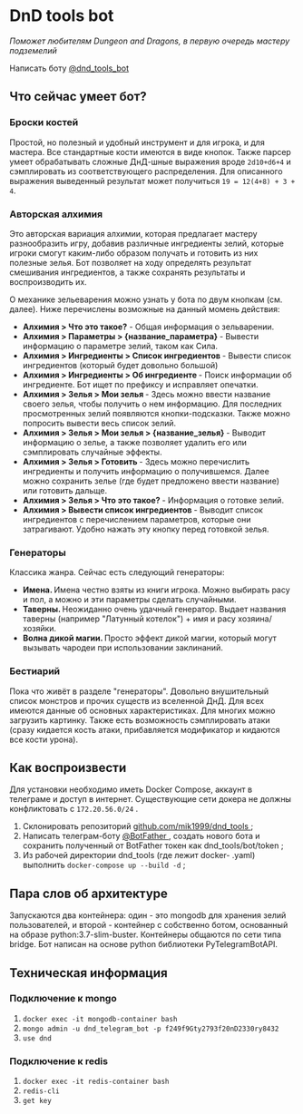 <h1>DnD tools bot</h1>

<em>Поможет любителям Dungeon and Dragons, в первую очередь мастеру подземелий</em>

Написать боту <a href="https://t.me/dnd_tools_bot"> @dnd_tools_bot </a>

<h2> Что сейчас умеет бот? </h2>

<h3>Броски костей</h3>

Простой, но полезный и удобный инструмент и для игрока, и для мастера. Все стандартные кости имеются в виде кнопок. Также парсер умеет обрабатывать сложные ДнД-шные выражения вроде <code>2d10+d6+4</code> и сэмплировать из соответствующего распределения. Для описанного выражения выведенный результат может получиться <code>19 = 12(4+8) + 3 + 4</code>. 

<h3>Авторская алхимия</h3>

Это авторская вариация алхимии, которая предлагает мастеру разнообразить игру, добавив различные ингредиенты зелий, которые игроки смогут каким-либо образом получать и готовить из них полезные зелья. Бот позволяет на ходу определять результат смешивания ингредиентов, а также сохранять результаты и воспроизводить их.

О механике зельеварения можно узнать у бота по двум кнопкам (см. далее). Ниже перечислены возможные на данный момень действия:

<ul>
    <li> <strong> Алхимия > Что это такое?</strong> - Общая информация о зельварении. </li>
    <li> <strong> Алхимия > Параметры > {название_параметра} </strong> - Вывести информацию о параметре зелий, таком как Сила. </li>
    <li> <strong> Алхимия > Ингредиенты > Список ингредиентов </strong> - Вывести список ингредиентов (который будет довольно большой) </li>
    <li> <strong> Алхимия > Ингредиенты > Об ингредиенте </strong> - Поиск информации об ингредиенте. Бот ищет по префиксу и исправляет опечатки. </li>
    <li> <strong> Алхимия > Зелья > Мои зелья </strong> - Здесь можно ввести название своего зелья, чтобы получить о нем информацию. Для последних просмотренных зелий появляются кнопки-подсказки. Также можно попросить вывести весь список зелий. </li>
    <li> <strong> Алхимия > Зелья > Мои зелья > {название_зелья} </strong> - Выводит информацию о зелье, а также позволяет удалить его или сэмплировать случайные эффекты. </li>
    <li> <strong> Алхимия > Зелья > Готовить </strong> - Здесь можно перечислить ингредиенты и получить информацию о получившемся. Далее можно сохранить зелье (где будет предложено ввести название) или готовить дальще. </li>
    <li> <strong> Алхимия > Зелья > Что это такое? </strong> - Информация о готовке зелий. </li>
    <li> <strong> Алхимия > Вывести список ингредиентов </strong> - Выводит список ингредиентов с перечислением параметров, которые они затрагивают. Удобно нажать эту кнопку перед готовкой зелья. </li>
</ul>

<h3>Генераторы</h3>

Классика жанра. Сейчас есть следующий генераторы:
<ul>
    <li> <strong> Имена.  </strong> Имена честно взяты из книги игрока. Можно выбирать расу и пол, а можно и эти параметры сделать случайными. </li>
    <li> <strong> Таверны. </strong> Неожиданно очень удачный генератор. Выдает названия таверны (например "Латунный котелок") + имя и расу хозяина/хозяйки. </li>
    <li> <strong> Волна дикой магии. </strong> Просто эффект дикой магии, который могут вызывать чародеи при использовании заклинаний. </li>
</ul>

<h3>Бестиарий</h3>
Пока что живёт в разделе "генераторы". Довольно внушительный список монстров и прочих существ из вселенной ДнД. Для всех имеются данные об основных характеристиках. Для многих можно загрузить картинку. Также есть возможность сэмплировать атаки (сразу кидается кость атаки, прибавляется модификатор и кидаются все кости урона).

<h2>Как воспроизвести</h2>
Для установки необходимо иметь Docker Compose, аккаунт в телеграме и доступ в интернет. Существующие сети докера не должны конфликтовать с <code>172.20.56.0/24</code> .
<ol>
    <li> Склонировать репозиторий <a href="https://github.com/mik1999/dndexit_tools"> github.com/mik1999/dnd_tools </a>;</li>
    <li> Написать телеграм-боту <a href="https://t.me/BotFather">@BotFather </a>, создать нового бота и сохранить полученный от BotFather токен как dnd_tools/bot/token ;   </li>
    <li> Из рабочей директории dnd_tools (где лежит docker- .yaml) выполнить <code>docker-compose up --build -d</code> ; </li>
</ol>

<h2> Пара слов об архитектуре </h2>
Запускаются два контейнера: один - это mongodb для хранения зелий пользователей, и второй - контейнер с собственно ботом, основанный на образе python:3.7-slim-buster. Контейнеры общаются по сети типа bridge. Бот написан на основе python библиотеки PyTelegramBotAPI.

<h2>Техническая информация</h2>
<h3>Подключение к mongo</h3>
<ol>
    <li><code>docker exec -it mongodb-container bash</code></li>
    <li><code>mongo admin -u dnd_telegram_bot -p f249f9Gty2793f20nD2330ry8432</code></li>
    <li><code>use dnd</code></li>
</ol>
<h3>Подключение к redis</h3>
<ol>
    <li><code>docker exec -it redis-container bash</code></li>
    <li><code>redis-cli</code></li>
    <li><code>get key</code></li>
</ol>

